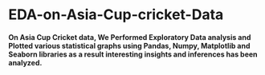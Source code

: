 # EDA-on-Asia-Cup-cricket-Data

#### On Asia Cup Cricket data, We Performed Exploratory Data analysis and Plotted various statistical graphs using Pandas, Numpy, Matplotlib and Seaborn libraries as a result interesting insights and inferences has been analyzed.
